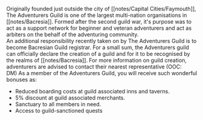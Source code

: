 

Originally founded just outside the city of [[notes/Capital Cities/Faymouth]], The Adventurers Guild is one of the largest multi-nation organisations in [[notes/Bacresia]]. Formed after the second guild war, it's purpose was to act as a support network for beginner and veteran adventurers and act as arbiters on the behalf of the adventuring community.  
An additional responsibility recently taken on by The Adventurers Guild is to become Bacresian Guild registrar. For a small sum, the Adventurers guild can officially declare the creation of a guild and for it to be recognised by the realms of [[notes/Bacresia]]. For more information on guild creation, adventurers are advised to contact their nearest representative (OOC: DM) As a member of the Adventurers Guild, you will receive such wonderful bonuses as:

-   Reduced boarding costs at guild associated inns and taverns.
-   5% discount at guild associated merchants.
-   Sanctuary to all members in need.
-   Access to guild-sanctioned quests

